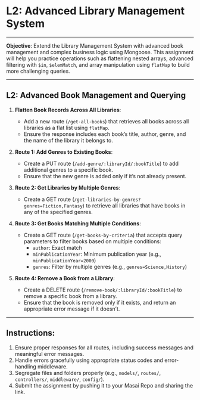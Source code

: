 # **L2: Advanced Library Management System**  

---  

**Objective**: Extend the Library Management System with advanced book management and complex business logic using Mongoose. This assignment will help you practice operations such as flattening nested arrays, advanced filtering with `$in`, `$elemMatch`, and array manipulation using `flatMap` to build more challenging queries.  

---  

## **L2: Advanced Book Management and Querying**  

1. **Flatten Book Records Across All Libraries**:  
   - Add a new route (`/get-all-books`) that retrieves all books across all libraries as a flat list using `flatMap`.  
   - Ensure the response includes each book’s title, author, genre, and the name of the library it belongs to.  

2. **Route 1: Add Genres to Existing Books**:  
   - Create a PUT route (`/add-genre/:libraryId/:bookTitle`) to add additional genres to a specific book.  
   - Ensure that the new genre is added only if it’s not already present.  

3. **Route 2: Get Libraries by Multiple Genres**:  
   - Create a GET route (`/get-libraries-by-genres?genres=Fiction,Fantasy`) to retrieve all libraries that have books in any of the specified genres.

4. **Route 3: Get Books Matching Multiple Conditions**:  
   - Create a GET route (`/get-books-by-criteria`) that accepts query parameters to filter books based on multiple conditions:  
     - `author`: Exact match  
     - `minPublicationYear`: Minimum publication year (e.g., `minPublicationYear=2000`)  
     - `genres`: Filter by multiple genres (e.g., `genres=Science,History`)  

5. **Route 4: Remove a Book from a Library**:  
   - Create a DELETE route (`/remove-book/:libraryId/:bookTitle`) to remove a specific book from a library.  
   - Ensure that the book is removed only if it exists, and return an appropriate error message if it doesn’t.  

---  

## **Instructions**:  

1. Ensure proper responses for all routes, including success messages and meaningful error messages.  
2. Handle errors gracefully using appropriate status codes and error-handling middleware.  
3. Segregate files and folders properly (e.g., `models/`, `routes/`, `controllers/`, `middleware/`, `config/`).  
4. Submit the assignment by pushing it to your Masai Repo and sharing the link.  